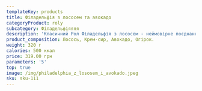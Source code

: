 ```yaml
---
templateKey: products
title: Філадельфія з лососем та авокадо
categoryProduct: roly
subcategory: Філадельфіяяяя
description: 'Класичний Рол Філадельфія з лососем - неймовірне поєднання у вишуканій формі'
product_composition: Лосось, Крем-сир, Авокадо, Огірок.
weight: 320 г
calories: 500 ккал
price: 319.00 грн
parameters: '5'
top: true
image: /img/philadelphia_z_lososem_i_avokado.jpeg
sku: sku-111
---
```

